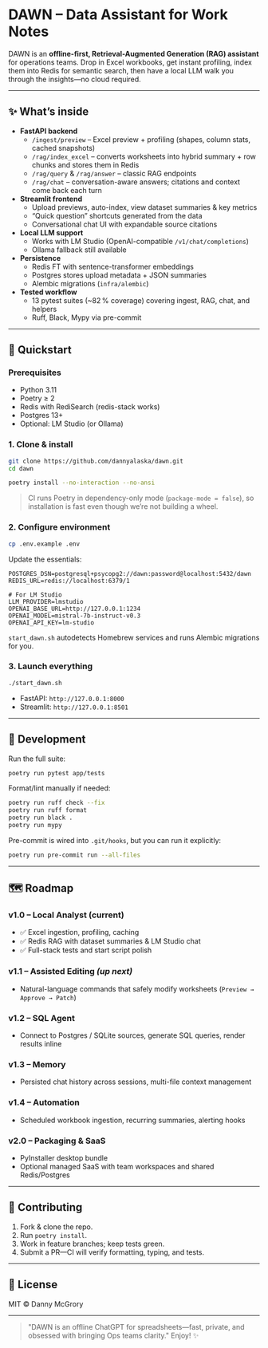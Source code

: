 # DAWN – Data Assistant for Work Notes

DAWN is an **offline-first, Retrieval-Augmented Generation (RAG) assistant** for operations teams. Drop in Excel workbooks, get instant profiling, index them into Redis for semantic search, then have a local LLM walk you through the insights—no cloud required.

---

## ✨ What’s inside

- **FastAPI backend**
  - `/ingest/preview` – Excel preview + profiling (shapes, column stats, cached snapshots)
  - `/rag/index_excel` – converts worksheets into hybrid summary + row chunks and stores them in Redis
  - `/rag/query` & `/rag/answer` – classic RAG endpoints
  - `/rag/chat` – conversation-aware answers; citations and context come back each turn
- **Streamlit frontend**
  - Upload previews, auto-index, view dataset summaries & key metrics
  - “Quick question” shortcuts generated from the data
  - Conversational chat UI with expandable source citations
- **Local LLM support**
  - Works with LM Studio (OpenAI-compatible `/v1/chat/completions`)
  - Ollama fallback still available
- **Persistence**
  - Redis FT with sentence-transformer embeddings
  - Postgres stores upload metadata + JSON summaries
  - Alembic migrations (`infra/alembic`)
- **Tested workflow**
  - 13 pytest suites (~82 % coverage) covering ingest, RAG, chat, and helpers
  - Ruff, Black, Mypy via pre-commit

---

## 🚀 Quickstart

### Prerequisites

- Python 3.11
- Poetry ≥ 2
- Redis with RediSearch (redis-stack works)
- Postgres 13+
- Optional: LM Studio (or Ollama)

### 1. Clone & install

```bash
git clone https://github.com/dannyalaska/dawn.git
cd dawn

poetry install --no-interaction --no-ansi
```

> CI runs Poetry in dependency-only mode (`package-mode = false`), so installation is fast even though we’re not building a wheel.

### 2. Configure environment

```bash
cp .env.example .env
```

Update the essentials:

```dotenv
POSTGRES_DSN=postgresql+psycopg2://dawn:password@localhost:5432/dawn
REDIS_URL=redis://localhost:6379/1

# For LM Studio
LLM_PROVIDER=lmstudio
OPENAI_BASE_URL=http://127.0.0.1:1234
OPENAI_MODEL=mistral-7b-instruct-v0.3
OPENAI_API_KEY=lm-studio
```

`start_dawn.sh` autodetects Homebrew services and runs Alembic migrations for you.

### 3. Launch everything

```bash
./start_dawn.sh
```

- FastAPI: `http://127.0.0.1:8000`
- Streamlit: `http://127.0.0.1:8501`

---

## 🧪 Development

Run the full suite:

```bash
poetry run pytest app/tests
```

Format/lint manually if needed:

```bash
poetry run ruff check --fix
poetry run ruff format
poetry run black .
poetry run mypy
```

Pre-commit is wired into `.git/hooks`, but you can run it explicitly:

```bash
poetry run pre-commit run --all-files
```

---

## 🗺️ Roadmap

### v1.0 – Local Analyst (current)

- ✅ Excel ingestion, profiling, caching
- ✅ Redis RAG with dataset summaries & LM Studio chat
- ✅ Full-stack tests and start script polish

### v1.1 – Assisted Editing *(up next)*

- Natural-language commands that safely modify worksheets (`Preview → Approve → Patch`)

### v1.2 – SQL Agent

- Connect to Postgres / SQLite sources, generate SQL queries, render results inline

### v1.3 – Memory

- Persisted chat history across sessions, multi-file context management

### v1.4 – Automation

- Scheduled workbook ingestion, recurring summaries, alerting hooks

### v2.0 – Packaging & SaaS

- PyInstaller desktop bundle
- Optional managed SaaS with team workspaces and shared Redis/Postgres

---

## 🤝 Contributing

1. Fork & clone the repo.
2. Run `poetry install`.
3. Work in feature branches; keep tests green.
4. Submit a PR—CI will verify formatting, typing, and tests.

---

## 📄 License

MIT © Danny McGrory

---

> "DAWN is an offline ChatGPT for spreadsheets—fast, private, and obsessed with bringing Ops teams clarity." Enjoy! ✨
